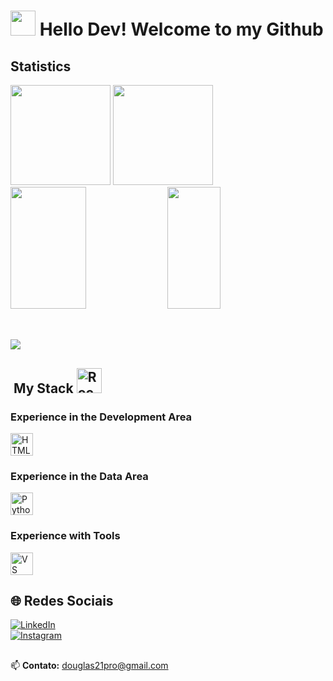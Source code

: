  <h1>
    <img src="https://media.giphy.com/media/hvRJCLFzcasrR4ia7z/giphy.gif" width="40">
    Hello Dev!
    Welcome to my Github 
  </h1>
  
## Statistics  
<div>  
  <img height="160rem" src="https://github-profile-summary-cards.vercel.app/api/cards/stats?username=DougRib&theme=github_dark"/>
  <img height="160rem" src="https://github-profile-summary-cards.vercel.app/api/cards/profile-details?username=DougRib&theme=github_dark"/>
</div>  
<div>
  <img width="49%" height="195px" src="https://github-readme-stats.vercel.app/api?username=DougRib&show_icons=true&count_private=true&title_color=80F7D4&icon_color=9d00ff&text_color=c9d1d9&bg_color=0d1117&border_color=fff0" /> 
  
  <img width="41%" height="195px" src="https://github-readme-stats.vercel.app/api/top-langs/?username=DougRib&layout=compact&title_color=80F7D4&text_color=fff&bg_color=0d1117&border_color=fff0" />
</div>

<div><br /></div>

##  
![](https://visitor-badge.laobi.icu/badge?page_id=DougRib.readme)


## &nbsp;My Stack <img src="https://raw.githubusercontent.com/Tarikul-Islam-Anik/Animated-Fluent-Emojis/master/Emojis/Travel%20and%20places/Rocket.png" alt="Rocket" width="40" height="40" />

<div>
  <h3>Experience in the Development Area</h3>
  <img height="36rem" src="https://skillicons.dev/icons?i=html,css,typescript,tailwindcss,react,nextjs,vite,python,nodejs,sql" 
       title="HTML, CSS, TypeScript, Tailwindcss, React, NextJS, Vite, Python, NodeJS, SQL."/>
</div>

<div>
  <h3>Experience in the Data Area</h3>
  <img height="36rem" src="https://skillicons.dev/icons?i=python," 
       title="Python, Java, JavaScript, Typescript, Angular, Vue, C# and SQL."/>
</div>

<div>
  <h3>Experience with Tools</h3>
  <img height="36rem" src="https://skillicons.dev/icons?i=vscode,git,github," 
       title="VS Code, Git, GitHub"/>
</div>

##

## 🌐 Redes Sociais

[![LinkedIn](https://img.shields.io/badge/LinkedIn-0077B5?style=for-the-badge&logo=linkedin&logoColor=white)](https://www.linkedin.com/in/douglasribeiro21/)  
[![Instagram](https://img.shields.io/badge/Instagram-E4405F?style=for-the-badge&logo=instagram&logoColor=white)](https://www.instagram.com/douglas_ribeiro_21/)  


##

📫 **Contato:** [douglas21pro@gmail.com](mailto:douglas21pro@gmail.com)

